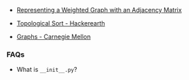 - [Representing a Weighted Graph with an Adjacency Matrix](https://reginafurness.medium.com/representing-a-weighted-graph-with-an-adjacency-matrix-in-javascript-8a803bfbc36f)

- [Topological Sort - Hackerearth](https://www.hackerearth.com/practice/algorithms/graphs/topological-sort/tutorial/)

- [Graphs - Carnegie Mellon](https://www.cs.cmu.edu/~15110-s20/slides/week9-2-graphs.pdf)

### FAQs
- What is `__init__.py`?

